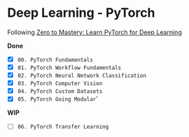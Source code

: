 # Deep Learning - PyTorch

Following [Zero to Mastery: Learn PyTorch for Deep Learning](https://www.learnpytorch.io/00_pytorch_fundamentals/) 

**Done**
- [x] `00. PyTorch Fundamentals`
- [x] `01. PyTorch Workflow Fundamentals`
- [x] `02. PyTorch Neural Network Classification`
- [x] `03. PyTorch Computer Vision`
- [x] `04. PyTorch Custom Datasets`
- [x] `05. PyTorch Going Modular`'

**WIP**
- [ ] `06. PyTorch Transfer Learning`
